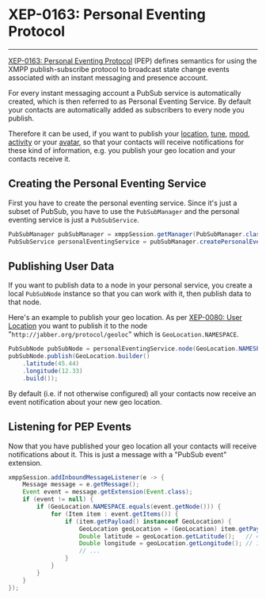 # XEP-0163: Personal Eventing Protocol
---

[XEP-0163: Personal Eventing Protocol][PEP] (PEP) defines semantics for using the XMPP publish-subscribe protocol to broadcast state change events associated with an instant messaging and presence account.

For every instant messaging account a PubSub service is automatically created, which is then referred to as Personal Eventing Service. By default your contacts are automatically added as subscribers to every node you publish.

Therefore it can be used, if you want to publish your [location][GeoLocation], [tune][Tune], [mood][Mood], [activity][Activity] or your [avatar][Avatar], so that your contacts will receive notifications for these kind of information, e.g. you publish your geo location and your contacts receive it.

## Creating the Personal Eventing Service

First you have to create the personal eventing service. Since it's just a subset of PubSub, you have to use the `PubSubManager` and the personal eventing service is just a `PubSubService`.

```java
PubSubManager pubSubManager = xmppSession.getManager(PubSubManager.class);
PubSubService personalEventingService = pubSubManager.createPersonalEventingService();
```

## Publishing User Data

If you want to publish data to a node in your personal service, you create a local `PubSubNode` instance so that you can work with it, then publish data to that node.

Here's an example to publish your geo location. As per [XEP-0080: User Location][GeoLocation] you want to publish it to the node "`http://jabber.org/protocol/geoloc`" which is `GeoLocation.NAMESPACE`.

```java
PubSubNode pubSubNode = personalEventingService.node(GeoLocation.NAMESPACE);
pubSubNode.publish(GeoLocation.builder()
    .latitude(45.44)
    .longitude(12.33)
    .build());
```

By default (i.e. if not otherwise configured) all your contacts now receive an event notification about your new geo location.

## Listening for PEP Events

Now that you have published your geo location all your contacts will receive notifications about it. This is just a message with a "PubSub event" extension.

```java
xmppSession.addInboundMessageListener(e -> {
    Message message = e.getMessage();
    Event event = message.getExtension(Event.class);
    if (event != null) {
        if (GeoLocation.NAMESPACE.equals(event.getNode())) {
            for (Item item : event.getItems()) {
                if (item.getPayload() instanceof GeoLocation) {
                    GeoLocation geoLocation = (GeoLocation) item.getPayload();
                    Double latitude = geoLocation.getLatitude();   // 45.44
                    Double longitude = geoLocation.getLongitude(); // 12.33
                    // ...
                }
            }
        }
    }
});
```

[GeoLocation]: http://xmpp.org/extensions/xep-0080.html "XEP-0080: User Location"
[Mood]: http://xmpp.org/extensions/xep-0107.html "XEP-0107: User Mood"
[Activity]: http://xmpp.org/extensions/xep-0108.html "XEP-0108: User Activity"
[Avatar]: http://xmpp.org/extensions/xep-0084.html "XEP-0084: User Avatar"
[Tune]: http://xmpp.org/extensions/xep-0118.html "XEP-0118: User Tune"
[PubSub]: http://xmpp.org/extensions/xep-0060.html "XEP-0060: Publish-Subscribe"
[PEP]: http://xmpp.org/extensions/xep-0163.html "XEP-0163: Personal Eventing Protocol"